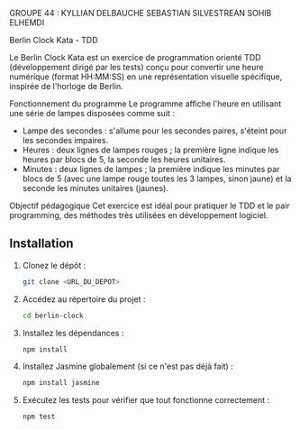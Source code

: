 GROUPE 44 :
KYLLIAN DELBAUCHE
SEBASTIAN SILVESTREAN
SOHIB ELHEMDI

Berlin Clock Kata - TDD

Le Berlin Clock Kata est un exercice de programmation orienté TDD (développement dirigé par les tests) conçu pour
convertir une heure numérique (format HH:MM:SS) en une représentation visuelle spécifique, inspirée de l'horloge de Berlin.

Fonctionnement du programme
Le programme affiche l'heure en utilisant une série de lampes disposées comme suit :

- Lampe des secondes : s'allume pour les secondes paires, s'éteint pour les secondes impaires.
- Heures : deux lignes de lampes rouges ; la première ligne indique les heures par blocs de 5, la seconde les heures unitaires.
- Minutes : deux lignes de lampes ; la première indique les minutes par blocs de 5 (avec une lampe rouge toutes les 3 lampes, sinon jaune)
  et la seconde les minutes unitaires (jaunes).

Objectif pédagogique
Cet exercice est idéal pour pratiquer le TDD et le pair programming, des méthodes très utilisées en développement logiciel.

## Installation

1. Clonez le dépôt :

   ```sh
   git clone <URL_DU_DEPOT>
   ```

2. Accédez au répertoire du projet :

   ```sh
   cd berlin-clock
   ```

3. Installez les dépendances :

   ```sh
   npm install
   ```

4. Installez Jasmine globalement (si ce n'est pas déjà fait) :

   ```sh
   npm install jasmine
   ```

5. Exécutez les tests pour vérifier que tout fonctionne correctement :
   ```sh
   npm test
   ```
